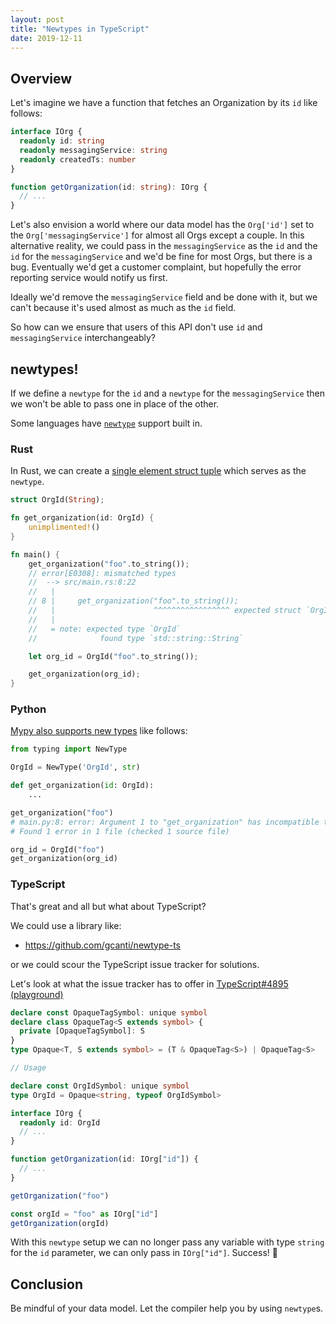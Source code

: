 ```yaml
---
layout: post
title: "Newtypes in TypeScript"
date: 2019-12-11
---
```


## Overview

Let's imagine we have a function that fetches an Organization by its `id` like follows:

```typescript
interface IOrg {
  readonly id: string
  readonly messagingService: string
  readonly createdTs: number
}

function getOrganization(id: string): IOrg {
  // ...
}
```

Let's also envision a world where our data model has the `Org['id']` set to
the `Org['messagingService']` for almost all Orgs except a couple. In this
alternative reality, we could pass in the `messagingService` as the `id` and
the `id` for the `messagingService` and we'd be fine for most Orgs, but there
is a bug. Eventually we'd get a customer complaint, but hopefully the error
reporting service would notify us first.

Ideally we'd remove the `messagingService` field and be done with it, but we
can't because it's used almost as much as the `id` field.

So how can we ensure that users of this API don't use `id` and
`messagingService` interchangeably?

## newtypes!

If we define a `newtype` for the `id` and a `newtype` for the
`messagingService` then we won't be able to pass one in place of the other.

Some languages have [`newtype`](https://wiki.haskell.org/Newtype) support
built in.

### Rust

In Rust, we can create a [single element struct
tuple](https://doc.rust-lang.org/rust-by-example/generics/new_types.html)
which serves as the `newtype`.

```rust
struct OrgId(String);

fn get_organization(id: OrgId) {
    unimplimented!()
}

fn main() {
    get_organization("foo".to_string());
    // error[E0308]: mismatched types
    //  --> src/main.rs:8:22
    //   |
    // 8 |     get_organization("foo".to_string());
    //   |                      ^^^^^^^^^^^^^^^^^ expected struct `OrgId`, found struct `std::string::String`
    //   |
    //   = note: expected type `OrgId`
    //              found type `std::string::String`

    let org_id = OrgId("foo".to_string());

    get_organization(org_id);
}
```

### Python

[Mypy also supports new types](https://mypy.readthedocs.io/en/latest/more_types.html#newtypes) like follows:

```python
from typing import NewType

OrgId = NewType('OrgId', str)

def get_organization(id: OrgId):
    ...

get_organization("foo")
# main.py:8: error: Argument 1 to "get_organization" has incompatible type "str"; expected "OrgId"
# Found 1 error in 1 file (checked 1 source file)

org_id = OrgId("foo")
get_organization(org_id)
```

### TypeScript

That's great and all but what about TypeScript?

We could use a library like:

- <https://github.com/gcanti/newtype-ts>

or we could scour the TypeScript issue tracker for solutions.

Let's look at what the issue tracker has to offer in [TypeScript#4895](https://github.com/Microsoft/TypeScript/issues/4895#issuecomment-401067935)
[(playground)](https://www.typescriptlang.org/play/index.html?ssl=10&ssc=48&pln=1&pc=1#code/CYUwxgNghgTiAEYD2A7AzgF3geQA5QEcBXEAFSgHMBlATwFsAjJCALniJQEtiE16mIAWABQoSLATi0aHPh7kKAHirwQADwwgUwGX0bMAfPADeI+PFwxOANyib4AbTyESC2vogBdNlREBfEQwaXARnHkVSABp4FXVNbV1+Q3gAXngAClJ4ADJZFzJKZQMASngAHzz5QqoDEREAenr4AFU0ShA60XBoOERUTBwYCgBJYHcBNg5uEng9AUDg0KHR1MqSRUwrFApooJCkADNBkbGkiFrhEU4UTRgDqDAEYewhkzN4OChgVAgaeE5gGwXid3o14AA6SH+ToHDhgDCcVDwCggDDAqBcABedkRKHSALYzyGDgARACSZ5SqZhOYwZDwdDLsIUWihhjONiEah0iSDkgkCTip1kOgsEhlsBVrz+ST4FAZESKKTyZ4RCz0VicdzxSdikA)

```typescript
declare const OpaqueTagSymbol: unique symbol
declare class OpaqueTag<S extends symbol> {
  private [OpaqueTagSymbol]: S
}
type Opaque<T, S extends symbol> = (T & OpaqueTag<S>) | OpaqueTag<S>

// Usage

declare const OrgIdSymbol: unique symbol
type OrgId = Opaque<string, typeof OrgIdSymbol>

interface IOrg {
  readonly id: OrgId
  // ...
}

function getOrganization(id: IOrg["id"]) {
  // ...
}

getOrganization("foo")

const orgId = "foo" as IOrg["id"]
getOrganization(orgId)
```

With this `newtype` setup we can no longer pass any variable with type
`string` for the `id` parameter, we can only pass in `IOrg["id"]`. Success! 🥳

## Conclusion

Be mindful of your data model. Let the compiler help you by using `newtype`s.
